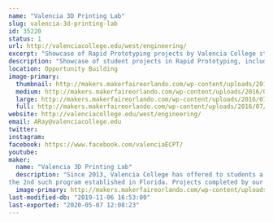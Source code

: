 ```yaml
---
name: "Valencia 3D Printing Lab"
slug: valencia-3d-printing-lab
id: 35220
status: 1
url: http://valenciacollege.edu/west/engineering/
excerpt: "Showcase of Rapid Prototyping projects by Valencia College students."
description: "Showcase of student projects in Rapid Prototyping, including custom 3D printed electric violins (stars of multiple YouTube videos), braille campus maps for sight-impaired students, 3D printed hands, and a variety of teaching/learning artifacts used by Faculty in multiple disciplines at Valencia College"
location: Opportunity Building
image-primary:
  thumbnail: http://makers.makerfaireorlando.com/wp-content/uploads/2016/07/Riccardo-150x150.jpg
  medium: http://makers.makerfaireorlando.com/wp-content/uploads/2016/07/Riccardo-300x200.jpg
  large: http://makers.makerfaireorlando.com/wp-content/uploads/2016/07/Riccardo-1024x683.jpg
  full: http://makers.makerfaireorlando.com/wp-content/uploads/2016/07/Riccardo.jpg
website: http://valenciacollege.edu/west/engineering/
email: ARay@valenciacollege.edu
twitter: 
instagram: 
facebook: https://www.facebook.com/valenciaECPT/
youtube: 
maker:
  name: "Valencia 3D Printing Lab"
  description: "Since 2013, Valencia College has offered to students a Technical Certificate in Rapid Prototyping, 
the 2nd such program established in Florida. Projects completed by our students include custom 3D printed electric violins (one of which was played by Valencia Professor Neal Phillips at an Orlando City soccer game), braille relief maps of our campus for sight-impaired students, and a variety of teaching/learning artifacts for Faculty use in multiple disciplines at the College."
  image-primary: http://makers.makerfaireorlando.com/wp-content/uploads/2016/07/vc-logo-web-box-rev-1024x156.jpg
last-modified-db: "2019-11-06 16:53:00"
last-exported: "2020-05-07 12:08:23"
---
```

